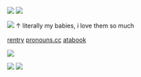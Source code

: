 ![](https://files.catbox.moe/0jkhk9.png)
![](https://files.catbox.moe/0jkhk9.png)

![](https://i.pinimg.com/736x/2e/ca/34/2eca346192af28c93c2531fc7a8bd3b3.jpg)
↑ literally my babies, i love them so much

[rentry](https://rentry.co/itaafushikugi) [pronouns.cc](https://pronouns.cc/@itafushikugii) [atabook](https://itafushikugi.atabook.org/)ㅤ    

![](https://komarev.com/ghpvc/?username=itafushikugi&color=ff69b4&label=+cuties!!+🌸)

![](https://files.catbox.moe/liwzm8.png)
![](https://files.catbox.moe/liwzm8.png)ㅤㅤㅤㅤㅤㅤㅤ   ㅤㅤㅤㅤㅤㅤ    ㅤㅤㅤㅤㅤㅤㅤ        ㅤㅤㅤㅤㅤㅤㅤ    ㅤㅤㅤㅤㅤㅤㅤ   ㅤㅤㅤㅤㅤㅤ    ㅤㅤㅤㅤㅤㅤㅤ     
